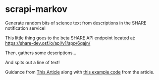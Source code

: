scrapi-markov
=============

Generate random bits of science text from descriptions in the SHARE notification service! 

This little thing goes to the beta SHARE API endpoint located at: 
https://share-dev.osf.io/api/v1/app/6qajn/

Then, gathers some descriptions...

And spits out a line of text! 

Guidance from [This Article](https://realpython.com/blog/python/lyricize-a-flask-app-to-create-lyrics-using-markov-chains/) along with [this example code](https://github.com/ketaro/markov-cranberries/blob/master/markov.py) from the article. 
